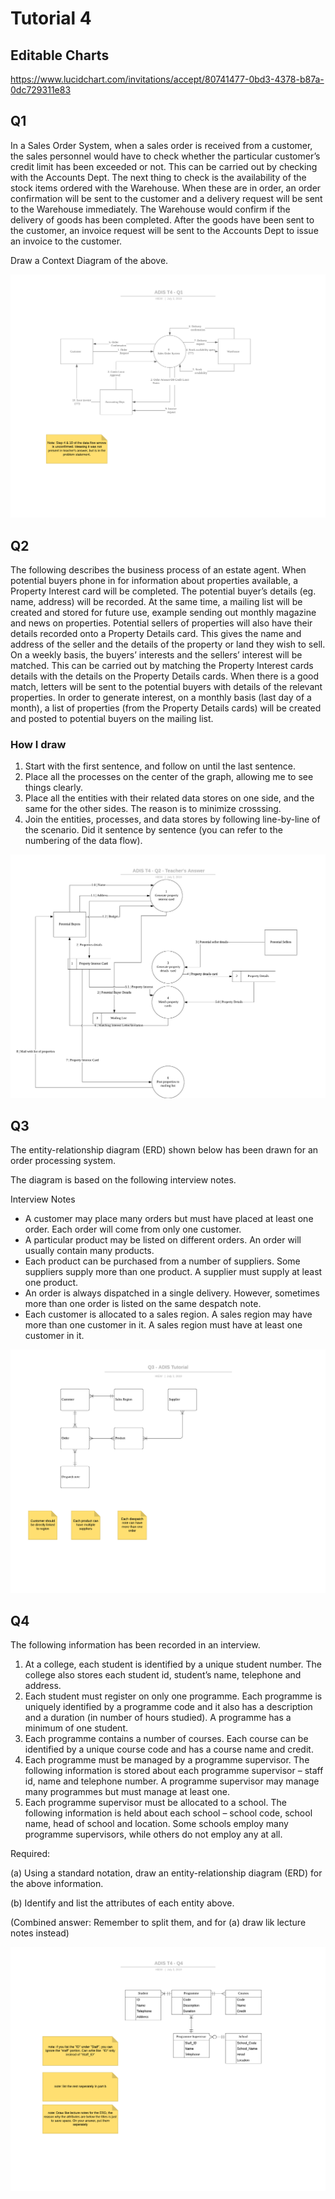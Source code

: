 # Tutorial 4

## Editable Charts

https://www.lucidchart.com/invitations/accept/80741477-0bd3-4378-b87a-0dc729311e83

## Q1

In a Sales Order System, when a sales order is received from a customer, the sales personnel would have to check whether the particular customer’s credit limit has been exceeded or not. This can be carried out by checking with the Accounts Dept. The next thing to check is the availability of the stock items ordered with the Warehouse. When these are in order, an order confirmation will be sent to the customer and a delivery request will be sent to the Warehouse immediately. The Warehouse would confirm if the delivery of goods has been completed. After the goods have been sent to the customer, an invoice request will be sent to the Accounts Dept to issue an invoice to the customer. 

Draw a Context Diagram of the above.

![T4Q1 Context Diagram Picture](./pictures/t4q1.png)

## Q2

The following describes the business process of an estate agent. When potential buyers phone in for information about properties available, a Property Interest card will be completed. The potential buyer’s details (eg. name, address) will be recorded. At the same time, a mailing list will be created and stored for future use, example sending out monthly magazine and news on properties. Potential sellers of properties will also have their details recorded onto a Property Details card. This gives the name and address of the seller and the details of the property or land they wish to sell. On a weekly basis, the buyers’ interests and the sellers’ interest will be matched. This can be carried out by matching the Property Interest cards details with the details on the Property Details cards. When there is a good match, letters will be sent to the potential buyers with details of the relevant properties. In order to generate interest, on a monthly basis (last day of a month), a list of properties (from the Property Details cards) will be created and posted to potential buyers on the mailing list.

### How I draw

1. Start with the first sentence, and follow on until the last sentence.
2. Place all the processes on the center of the graph, allowing me to see things clearly.
3. Place all the entities with their related data stores on one side, and the same for the other sides. The reason is to minimize crosssing.
4. Join the entities, processes, and data stores by following line-by-line of the scenario. Did it sentence by sentence (you can refer to the numbering of the data flow).

![T4Q2 Diagram](./pictures/t4q2.png)

## Q3

The entity-relationship diagram (ERD) shown below has been drawn for an order processing system.

The diagram is based on the following interview notes.

Interview Notes

- A customer may place many orders but must have placed at least one order. Each order will come from only one customer.
- A particular product may be listed on different orders. An order will usually contain many products.
- Each product can be purchased from a number of suppliers. Some suppliers supply more than one product. A supplier must supply at least one product.
- An order is always dispatched in a single delivery. However, sometimes more than one order is listed on the same despatch note.
- Each customer is allocated to a sales region. A sales region may have more than one customer in it. A sales region must have at least one customer in it.

![T4Q3 ERD Picture](./pictures/t4q3.png)

## Q4

The following information has been recorded in an interview. 

1. At a college, each student is identified by a unique student number. The college also stores each student id, student’s name, telephone and address. 
2. Each student must register on only one programme. Each programme is uniquely identified by a programme code and it also has a description and a duration (in number of hours studied). A programme has a minimum of one student.
3. Each programme contains a number of courses. Each course can be identified by a unique course code and has a course name and credit. 
4. Each programme must be managed by a programme supervisor. The following information is stored about each programme supervisor – staff id, name and telephone number. A programme supervisor may manage many programmes but must manage at least one. 
5. Each programme supervisor must be allocated to a school. The following information is held about each school – school code, school name, head of school and location. Some schools employ many programme supervisors, while others do not employ any at all. 


Required: 

(a) Using a standard notation, draw an entity-relationship diagram (ERD) for the above information. 

(b) Identify and list the attributes of each entity above.

(Combined answer: Remember to split them, and for (a) draw lik lecture notes instead)

![T4Q4 Combined Answers Picture](./pictures/t4q4.png)